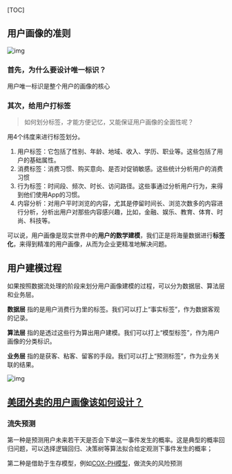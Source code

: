 [TOC]



## 用户画像的准则

![img](https://static001.geekbang.org/resource/image/0f/f4/0ff019f3f87f627dd5522411f67a45f4.jpg)

### 首先，为什么要设计唯一标识？

用户唯一标识是整个用户的画像的核心

### 其次，给用户打标签

> 如何划分标签，才能方便记忆，又能保证用户画像的全面性呢？

用4个纬度来进行标签划分。

1. 用户标签：它包括了性别、年龄、地域、收入、学历、职业等。这些包括了用户的基础属性。
2. 消费标签：消费习惯、购买意向、是否对促销敏感。这些统计分析用户的消费习惯
3. 行为标签：时间段、频次、时长、访问路径。这些事通过分析用户行为，来得到他们使用App的习惯。
4. 内容分析：对用户平时浏览的内容，尤其是停留时间长、浏览次数多的内容进行分析，分析出用户对那些内容感兴趣，比如，金融、娱乐、教育、体育、时尚、科技等。

可以说，用户画像是现实世界中的**用户的数学建模**，我们正是将海量数据进行**标签化**，来得到精准的用户画像，从而为企业更精准地解决问题。

## 用户建模过程

如果按照数据流处理的阶段来划分用户画像建模的过程，可以分为数据层、算法层和业务层。

**数据层** 指的是用户消费行为里的标签。我们可以打上“事实标签”，作为数据客观的记录。

**算法层** 指的是透过这些行为算出用户建模。我们可以打上“模型标签”，作为用户画像的分类标识。

**业务层** 指的是获客、粘客、留客的手段。我们可以打上“预测标签”，作为业务关联的结果。

![img](https://static001.geekbang.org/resource/image/f0/2f/f0e94ab9319dc561df3cdd781526c22f.jpg)

## [美团外卖的用户画像该如何设计？](https://tech.meituan.com/2017/02/17/waimai-ups.html)

### 流失预测

第一种是预测用户未来若干天是否会下单这一事件发生的概率。这是典型的概率回归问题，可以选择逻辑回归、决策树等算法拟合给定观测下事件发生的概率；

第二种是借助于生存模型，例如[COX-PH模型](https://en.wikipedia.org/wiki/Proportional_hazards_model)，做流失的风险预测

